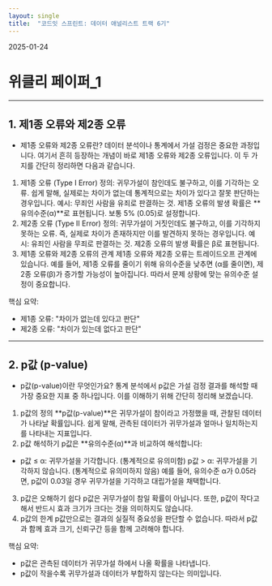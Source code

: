 ```yaml
---
layout: single
title:  "코드잇 스프린트: 데이터 애널리스트 트랙 6기"
---
```

2025-01-24
# 위클리 페이퍼_1
---
## 1. 제1종 오류와 제2종 오류

- 제1종 오류와 제2종 오류란?
데이터 분석이나 통계에서 가설 검정은 중요한 과정입니다. 여기서 흔히 등장하는 개념이 바로 제1종 오류와 제2종 오류입니다. 이 두 가지를 간단히 정리하면 다음과 같습니다.

1. 제1종 오류 (Type I Error)
정의: 귀무가설이 참인데도 불구하고, 이를 기각하는 오류.
쉽게 말해, 실제로는 차이가 없는데 통계적으로는 차이가 있다고 잘못 판단하는 경우입니다.
예시: 무죄인 사람을 유죄로 판결하는 것.
제1종 오류의 발생 확률은 **유의수준(α)**로 표현됩니다. 보통 5% (0.05)로 설정합니다.
2. 제2종 오류 (Type II Error)
정의: 귀무가설이 거짓인데도 불구하고, 이를 기각하지 못하는 오류.
즉, 실제로 차이가 존재하지만 이를 발견하지 못하는 경우입니다.
예시: 유죄인 사람을 무죄로 판결하는 것.
제2종 오류의 발생 확률은 β로 표현됩니다.
3. 제1종 오류와 제2종 오류의 관계
제1종 오류와 제2종 오류는 트레이드오프 관계에 있습니다. 예를 들어, 제1종 오류를 줄이기 위해 유의수준을 낮추면 (α를 줄이면), 제2종 오류(β)가 증가할 가능성이 높아집니다. 따라서 문제 상황에 맞는 유의수준 설정이 중요합니다.

핵심 요약:
- 제1종 오류: "차이가 없는데 있다고 판단"
- 제2종 오류: "차이가 있는데 없다고 판단"

---
## 2. p값 (p-value)
- p값(p-value)이란 무엇인가요?
통계 분석에서 p값은 가설 검정 결과를 해석할 때 가장 중요한 지표 중 하나입니다.
이를 이해하기 위해 간단히 정리해 보겠습니다.

1. p값의 정의
**p값(p-value)**은 귀무가설이 참이라고 가정했을 때, 관찰된 데이터가 나타날 확률입니다.
쉽게 말해, 관측된 데이터가 귀무가설과 얼마나 일치하는지를 나타내는 지표입니다.
2. p값 해석하기
p값은 **유의수준(α)**과 비교하여 해석합니다:

- p값 ≤ α: 귀무가설을 기각합니다. (통계적으로 유의미함)
p값 > α: 귀무가설을 기각하지 않습니다. (통계적으로 유의미하지 않음)
예를 들어, 유의수준 α가 0.05라면, p값이 0.03일 경우 귀무가설을 기각하고 대립가설을 채택합니다.

3. p값은 오해하기 쉽다
p값은 귀무가설이 참일 확률이 아닙니다.
또한, p값이 작다고 해서 반드시 효과 크기가 크다는 것을 의미하지도 않습니다.
4. p값의 한계
p값만으로는 결과의 실질적 중요성을 판단할 수 없습니다.
따라서 p값과 함께 효과 크기, 신뢰구간 등을 함께 고려해야 합니다.

핵심 요약:
- p값은 관측된 데이터가 귀무가설 하에서 나올 확률을 나타냅니다.
- p값이 작을수록 귀무가설과 데이터가 부합하지 않는다는 의미입니다.
